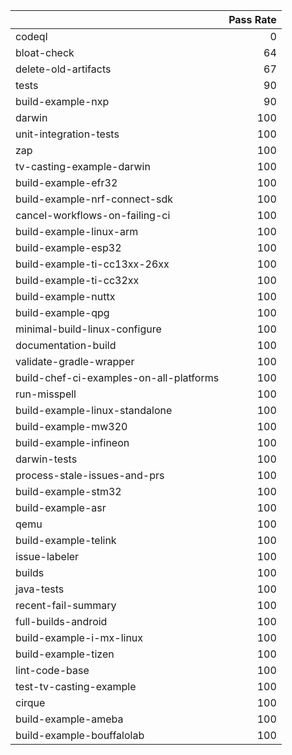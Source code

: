 |                                         |   Pass Rate |
|:----------------------------------------|------------:|
| codeql                                  |           0 |
| bloat-check                             |          64 |
| delete-old-artifacts                    |          67 |
| tests                                   |          90 |
| build-example-nxp                       |          90 |
| darwin                                  |         100 |
| unit-integration-tests                  |         100 |
| zap                                     |         100 |
| tv-casting-example-darwin               |         100 |
| build-example-efr32                     |         100 |
| build-example-nrf-connect-sdk           |         100 |
| cancel-workflows-on-failing-ci          |         100 |
| build-example-linux-arm                 |         100 |
| build-example-esp32                     |         100 |
| build-example-ti-cc13xx-26xx            |         100 |
| build-example-ti-cc32xx                 |         100 |
| build-example-nuttx                     |         100 |
| build-example-qpg                       |         100 |
| minimal-build-linux-configure           |         100 |
| documentation-build                     |         100 |
| validate-gradle-wrapper                 |         100 |
| build-chef-ci-examples-on-all-platforms |         100 |
| run-misspell                            |         100 |
| build-example-linux-standalone          |         100 |
| build-example-mw320                     |         100 |
| build-example-infineon                  |         100 |
| darwin-tests                            |         100 |
| process-stale-issues-and-prs            |         100 |
| build-example-stm32                     |         100 |
| build-example-asr                       |         100 |
| qemu                                    |         100 |
| build-example-telink                    |         100 |
| issue-labeler                           |         100 |
| builds                                  |         100 |
| java-tests                              |         100 |
| recent-fail-summary                     |         100 |
| full-builds-android                     |         100 |
| build-example-i-mx-linux                |         100 |
| build-example-tizen                     |         100 |
| lint-code-base                          |         100 |
| test-tv-casting-example                 |         100 |
| cirque                                  |         100 |
| build-example-ameba                     |         100 |
| build-example-bouffalolab               |         100 |